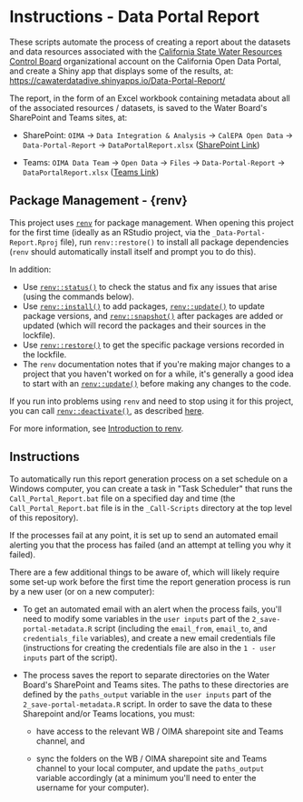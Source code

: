 # Instructions - Data Portal Report

These scripts automate the process of creating a report about the datasets and data resources associated with the [California State Water Resources Control Board](https://data.ca.gov/organization/california-state-water-resources-control-board) organizational account on the California Open Data Portal, and create a Shiny app that displays some of the results, at: <https://cawaterdatadive.shinyapps.io/Data-Portal-Report/>

The report, in the form of an Excel workbook containing metadata about all of the associated resources / datasets, is saved to the Water Board's SharePoint and Teams sites, at:

-   SharePoint: `OIMA` -\> `Data Integration & Analysis` -\> `CalEPA Open Data` -\> `Data-Portal-Report` -\> `DataPortalReport.xlsx` ([SharePoint Link](https://cawaterboards.sharepoint.com/sites/OIMA/DIA/Documents/CalEPA%20Open%20Data/Data-Portal-Report/DataPortalReport.xlsx?d=w29363af660234757b3efd8fbaa60b0cb))

-   Teams: `OIMA Data Team` -\> `Open Data` -\> `Files` -\> `Data-Portal-Report` -\> `DataPortalReport.xlsx` ([Teams Link](https://cawaterboards.sharepoint.com/:x:/r/sites/oimadatateam2/Shared%20Documents/Open%20Data/Data-Portal-Report/DataPortalReport.xlsx?d=w0b5b1728df9c4cd29f9ab007cbfb4fc9&csf=1&web=1&e=JrWPor))

## Package Management - {renv}

This project uses [`renv`](https://rstudio.github.io/renv/articles/renv.html) for package management. When opening this project for the first time (ideally as an RStudio project, via the `_Data-Portal-Report.Rproj` file), run `renv::restore()` to install all package dependencies (`renv` should automatically install itself and prompt you to do this).

In addition:

-   Use [`renv::status()`](https://rstudio.github.io/renv/reference/status.html) to check the status and fix any issues that arise (using the commands below).
-   Use [`renv::install()`](https://rstudio.github.io/renv/reference/install.html) to add packages, [`renv::update()`](https://rstudio.github.io/renv/reference/update.html) to update package versions, and [`renv::snapshot()`](https://rstudio.github.io/renv/reference/snapshot.html) after packages are added or updated (which will record the packages and their sources in the lockfile).
-   Use [`renv::restore()`](https://rstudio.github.io/renv/reference/restore.html) to get the specific package versions recorded in the lockfile.
-   The `renv` documentation notes that if you're making major changes to a project that you haven't worked on for a while, it's generally a good idea to start with an [`renv::update()`](https://rstudio.github.io/renv/reference/update.html) before making any changes to the code.

If you run into problems using `renv` and need to stop using it for this project, you can call [`renv::deactivate()`](https://rstudio.github.io/renv/reference/activate.html), as described [here](https://rstudio.github.io/renv/articles/renv.html#uninstalling-renv).

For more information, see [Introduction to renv](https://rstudio.github.io/renv/articles/renv.html).

## Instructions

To automatically run this report generation process on a set schedule on a Windows computer, you can create a task in "Task Scheduler" that runs the `Call_Portal_Report.bat` file on a specified day and time (the `Call_Portal_Report.bat` file is in the `_Call-Scripts` directory at the top level of this repository).

If the processes fail at any point, it is set up to send an automated email alerting you that the process has failed (and an attempt at telling you why it failed).

There are a few additional things to be aware of, which will likely require some set-up work before the first time the report generation process is run by a new user (or on a new computer):

-   To get an automated email with an alert when the process fails, you'll need to modify some variables in the `user inputs` part of the `2_save-portal-metadata.R` script (including the `email_from`, `email_to`, and `credentials_file` variables), and create a new email credentials file (instructions for creating the credentials file are also in the `1 - user inputs` part of the script).

-   The process saves the report to separate directories on the Water Board's SharePoint and Teams sites. The paths to these directories are defined by the `paths_output` variable in the `user inputs` part of the `2_save-portal-metadata.R` script. In order to save the data to these Sharepoint and/or Teams locations, you must:

    -   have access to the relevant WB / OIMA sharepoint site and Teams channel, and

    -   sync the folders on the WB / OIMA sharepoint site and Teams channel to your local computer, and update the `paths_output` variable accordingly (at a minimum you'll need to enter the username for your computer).
